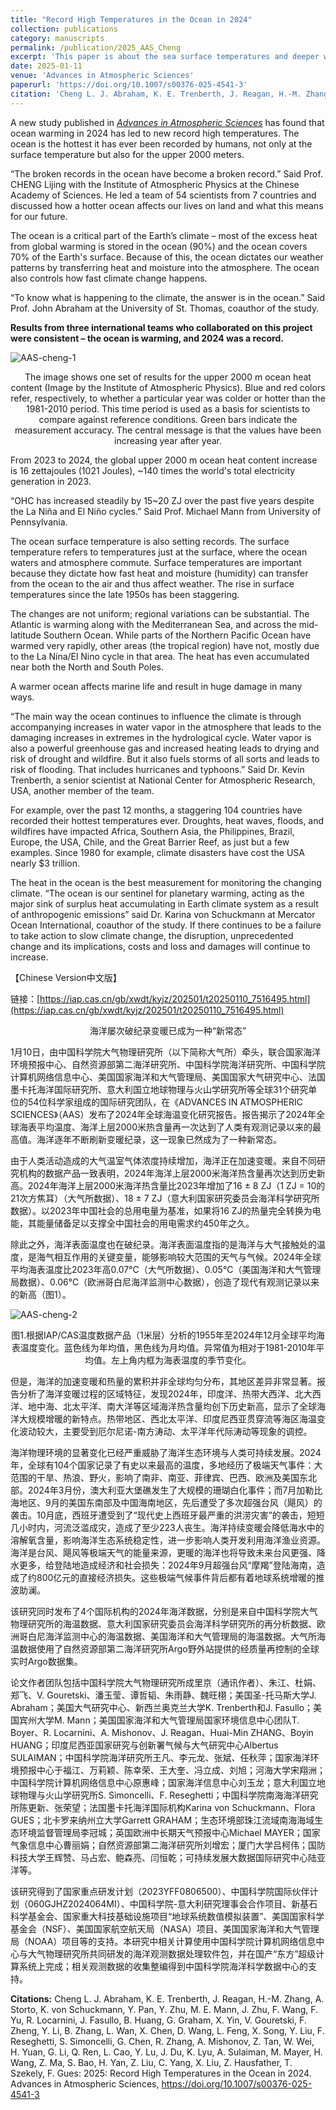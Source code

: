 ```yaml
---
title: "Record High Temperatures in the Ocean in 2024"
collection: publications
category: manuscripts
permalink: /publication/2025_AAS_Cheng
excerpt: 'This paper is about the sea surface temperatures and deeper water temperatures reached a new record high in 2024'
date: 2025-01-11
venue: 'Advances in Atmospheric Sciences'
paperurl: 'https://doi.org/10.1007/s00376-025-4541-3'
citation: 'Cheng L. J. Abraham, K. E. Trenberth, J. Reagan, H.-M. Zhang, A. Storto, K. von Schuckmann, Y. Pan, Y. Zhu, M. E. Mann, J. Zhu, F. Wang, F. Yu, R. Locarnini, J. Fasullo, B. Huang, G. Graham, X. Yin, V. Gouretski, F. Zheng, Y. Li, B. Zhang, L. Wan, X. Chen, D. Wang, L. Feng, X. Song, Y. Liu, F. Reseghetti, S. Simoncelli, G. Chen, R. Zhang, A. Mishonov, Z. Tan, W. Wei, H. Yuan, G. Li, Q. Ren, L. Cao, Y. Lu, J. Du, K. Lyu, A. Sulaiman, M. Mayer, H. Wang, Z. Ma, S. Bao, H. Yan, Z. Liu, C. Yang, X. Liu, Z. Hausfather, T. Szekely, F. Gues: 2025: Record High Temperatures in the Ocean in 2024. Advances in Atmospheric Sciences'
---
```


A new study published in [*Advances in Atmospheric Sciences*](https://doi.org/10.1007/s00376-025-4541-3) has found that ocean warming in 2024 has led to new record high temperatures. The ocean is the hottest it has ever been recorded by humans, not only at the surface temperature but also for the upper 2000 meters. 

“The broken records in the ocean have become a broken record.” Said Prof. CHENG Lijing with the Institute of Atmospheric Physics at the Chinese Academy of Sciences. He led a team of 54 scientists from 7 countries and discussed how a hotter ocean affects our lives on land and what this means for our future. 

The ocean is a critical part of the Earth’s climate – most of the excess heat from global warming is stored in the ocean (90%) and the ocean covers 70% of the Earth's surface. Because of this, the ocean dictates our weather patterns by transferring heat and moisture into the atmosphere. The ocean also controls how fast climate change happens. 

“To know what is happening to the climate, the answer is in the ocean.” Said Prof. John Abraham at the University of St. Thomas, coauthor of the study. 

**Results from three international teams who collaborated on this project were consistent – the ocean is warming, and 2024 was a record.**



![AAS-cheng-1](/images/AAS-cheng-1.png)

<center>The image shows one set of results for the upper 2000 m ocean heat content (Image by the Institute of Atmospheric Physics). Blue and red colors refer, respectively, to whether a particular year was colder or hotter than the 1981-2010 period. This time period is used as a basis for scientists to compare against reference conditions.  Green bars indicate the measurement accuracy. The central message is that the values have been increasing year after year. </center>

From 2023 to 2024, the global upper 2000 m ocean heat content increase is 16 zettajoules (1021 Joules), ~140 times the world's total electricity generation in 2023. 

“OHC has increased steadily by 15~20 ZJ over the past five years despite the La Niña and El Niño cycles.” Said Prof. Michael Mann from University of Pennsylvania. 

The ocean surface temperature is also setting records. The surface temperature refers to temperatures just at the surface, where the ocean waters and atmosphere commute. Surface temperatures are important because they dictate how fast heat and moisture (humidity) can transfer from the ocean to the air and thus affect weather. The rise in surface temperatures since the late 1950s has been staggering.

The changes are not uniform; regional variations can be substantial. The Atlantic is warming along with the Mediterranean Sea, and across the mid-latitude Southern Ocean. While parts of the Northern Pacific Ocean have warmed very rapidly, other areas (the tropical region) have not, mostly due to the La Nina/El Nino cycle in that area. The heat has even accumulated near both the North and South Poles. 

A warmer ocean affects marine life and result in huge damage in many ways. 

“The main way the ocean continues to influence the climate is through accompanying increases in water vapor in the atmosphere that leads to the damaging increases in extremes in the hydrological cycle. Water vapor is also a powerful greenhouse gas and increased heating leads to drying and risk of drought and wildfire. But it also fuels storms of all sorts and leads to risk of flooding. That includes hurricanes and typhoons.” Said Dr. Kevin Trenberth, a senior scientist at National Center for Atmospheric Research, USA, another member of the team.

For example, over the past 12 months, a staggering 104 countries have recorded their hottest temperatures ever. Droughts, heat waves, floods, and wildfires have impacted Africa, Southern Asia, the Philippines, Brazil, Europe, the USA, Chile, and the Great Barrier Reef, as just but a few examples. Since 1980 for example, climate disasters have cost the USA nearly $3 trillion.

The heat in the ocean is the best measurement for monitoring the changing climate. “The ocean is our sentinel for planetary warming, acting as the major sink of surplus heat accumulating in Earth climate system as a result of anthropogenic emissions” said Dr. Karina von Schuckmann at Mercator Ocean International, coauthor of the study. If there continues to be a failure to take action to slow climate change, the disruption, unprecedented change and its implications, costs and loss and damages will continue to increase. 



【Chinese Version中文版】

链接：[https://iap.cas.cn/gb/xwdt/kyjz/202501/t20250110_7516495.html](https://iap.cas.cn/gb/xwdt/kyjz/202501/t20250110_7516495.html)

<center>海洋屡次破纪录变暖已成为一种“新常态”</center>

​	1月10日，由中国科学院大气物理研究所（以下简称大气所）牵头，联合国家海洋环境预报中心、自然资源部第二海洋研究所、中国科学院海洋研究所、中国科学院计算机网络信息中心、美国国家海洋和大气管理局、美国国家大气研究中心、法国墨卡托海洋国际研究所、意大利国立地球物理与火山学研究所等全球31个研究单位的54位科学家组成的国际研究团队，在《ADVANCES IN ATMOSPHERIC SCIENCES》（AAS）发布了2024年全球海温变化研究报告。报告揭示了2024年全球海表平均温度、海洋上层2000米热含量再一次达到了人类有观测记录以来的最高值。海洋逐年不断刷新变暖纪录，这一现象已然成为了一种新常态。

​	由于人类活动造成的大气温室气体浓度持续增加，海洋正在加速变暖。来自不同研究机构的数据产品一致表明，2024年海洋上层2000米海洋热含量再次达到历史新高。2024年海洋上层2000米海洋热含量比2023年增加了16 ± 8 ZJ（1 ZJ = 10的21次方焦耳）（大气所数据）、18 ± 7 ZJ（意大利国家研究委员会海洋科学研究所数据）。以2023年中国社会的总用电量为基准，如果将16 ZJ的热量完全转换为电能，其能量储备足以支撑全中国社会的用电需求约450年之久。

​	除此之外，海洋表面温度也在破纪录。海洋表面温度指的是海洋与大气接触处的温度，是海气相互作用的关键变量，能够影响较大范围的天气与气候。2024年全球平均海表温度比2023年高0.07℃（大气所数据）、0.05℃（美国海洋和大气管理局数据）、0.06℃（欧洲哥白尼海洋监测中心数据），创造了现代有观测记录以来的新高（图1）。

![AAS-cheng-2](./AAS-cheng-2.png)

<center>图1.根据IAP/CAS温度数据产品（1米层）分析的1955年至2024年12月全球平均海表温度变化。蓝色线为年均值，黑色线为月均值。异常值为相对于1981-2010年平均值。左上角内框为海表温度的季节变化。</center>

​	但是，海洋的加速变暖和热量的累积并非全球均匀分布，其地区差异非常显著。报告分析了海洋变暖过程的区域特征，发现2024年，印度洋、热带大西洋、北大西洋、地中海、北太平洋、南大洋等区域海洋热含量均创下历史新高，显示了全球海洋大规模增暖的新特点。热带地区、西北太平洋、印度尼西亚贯穿流等海区海温变化波动较大，主要受到厄尔尼诺-南方涛动、太平洋年代际涛动等现象的调控。

​	海洋物理环境的显著变化已经严重威胁了海洋生态环境与人类可持续发展。2024年，全球有104个国家记录了有史以来最高的温度，多地经历了极端天气事件：大范围的干旱、热浪、野火，影响了南非、南亚、菲律宾、巴西、欧洲及美国东北部。2024年3月份，澳大利亚大堡礁发生了大规模的珊瑚白化事件；而7月加勒比海地区、9月的美国东南部及中国海南地区，先后遭受了多次超强台风（飓风）的袭击。10月底，西班牙遭受到了“现代史上西班牙最严重的洪涝灾害”的袭击，短短几小时内，河流泛滥成灾，造成了至少223人丧生。海洋持续变暖会降低海水中的溶解氧含量，影响海洋生态系统稳定性，进一步影响人类开发利用海洋渔业资源。海洋是台风、飓风等极端天气的能量来源，更暖的海洋也将导致未来台风更强、降水更多，给登陆地造成经济和社会损失：2024年9月超强台风“摩羯”登陆海南，造成了约800亿元的直接经济损失。这些极端气候事件背后都有着地球系统增暖的推波助澜。

​	该研究同时发布了4个国际机构的2024年海洋数据，分别是来自中国科学院大气物理研究所的海温数据、意大利国家研究委员会海洋科学研究所的再分析数据、欧洲哥白尼海洋监测中心的海温数据、美国海洋和大气管理局的海温数据。大气所海温数据使用了自然资源部第二海洋研究所Argo野外站提供的经质量再控制的全球实时Argo数据集。

​	论文作者团队包括中国科学院大气物理研究所成里京（通讯作者）、朱江、杜娟、郑飞、V. Gouretski、潘玉莹、谭哲韬、朱雨静、魏旺栩；美国圣-托马斯大学J. Abraham；美国大气研究中心、新西兰奥克兰大学K. Trenberth和J. Fasullo；美国宾州大学M. Mann；美国国家海洋和大气管理局国家环境信息中心团队T. Boyer、R. Locarnini、A. Mishonov、J. Reagan、Huai-Min ZHANG、Boyin HUANG；印度尼西亚国家研究与创新署气候与大气研究中心Albertus SULAIMAN；中国科学院海洋研究所王凡、李元龙、张斌、任秋萍；国家海洋环境预报中心于福江、万莉颖、陈幸荣、王大奎、冯立成、刘旭；河海大学宋翔洲；中国科学院计算机网络信息中心原惠峰；国家海洋信息中心刘玉龙；意大利国立地球物理与火山学研究所S. Simoncelli、F. Reseghetti；中国科学院南海海洋研究所陈更新、张荣望；法国墨卡托海洋国际机构Karina von Schuckmann、Flora GUES；北卡罗来纳州立大学Garrett GRAHAM；生态环境部珠江流域南海海域生态环境监督管理局李冠城；英国欧洲中长期天气预报中心Michael MAYER；国家气象信息中心曹丽娟；自然资源部第二海洋研究所刘增宏；厦门大学吕柯伟；国防科技大学王辉赞、马占宏、鲍森亮、闫恒乾；可持续发展大数据国际研究中心陆亚洋等。

​	该研究得到了国家重点研发计划（2023YFF0806500）、中国科学院国际伙伴计划（060GJHZ2024064MI）、中国科学院-意大利研究理事会合作项目、新基石科学基金会、国家重大科技基础设施项目“地球系统数值模拟装置”、美国国家科学基金会（NSF）、美国国家航空航天局（NASA）项目、美国国家海洋和大气管理局（NOAA）项目等的支持。本研究中相关计算使用中国科学院计算机网络信息中心与大气物理研究所共同研发的海洋观测数据处理软件包，并在国产“东方”超级计算系统上完成；相关观测数据的收集整编得到中国科学院海洋科学数据中心的支持。



**Citations:** Cheng L. J. Abraham, K. E. Trenberth, J. Reagan, H.-M. Zhang, A. Storto, K. von Schuckmann, Y. Pan, Y. Zhu, M. E. Mann, J. Zhu, F. Wang, F. Yu, R. Locarnini, J. Fasullo, B. Huang, G. Graham, X. Yin, V. Gouretski, F. Zheng, Y. Li, B. Zhang, L. Wan, X. Chen, D. Wang, L. Feng, X. Song, Y. Liu, F. Reseghetti, S. Simoncelli, G. Chen, R. Zhang, A. Mishonov, Z. Tan, W. Wei, H. Yuan, G. Li, Q. Ren, L. Cao, Y. Lu, J. Du, K. Lyu, A. Sulaiman, M. Mayer, H. Wang, Z. Ma, S. Bao, H. Yan, Z. Liu, C. Yang, X. Liu, Z. Hausfather, T. Szekely, F. Gues: 2025: Record High Temperatures in the Ocean in 2024. Advances in Atmospheric Sciences, https://doi.org/10.1007/s00376-025-4541-3